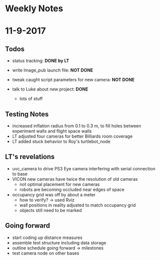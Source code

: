 # Weekly Notes
# 11-9-2017

## Todos
- status tracking: **DONE by LT**

- write Image_pub launch file: **NOT DONE**

- tweak caught script parameters for new camera: **NOT DONE**

- talk to Luke about new project: **DONE**
    - lots of stuff

## Testing Notes

- increased inflation radius from 0.1 to 0.3 m, to fill holes between experiment walls and flight space walls
- LT adjusted four cameras for better Billiards room coverage
- LT added stuck behavior to Roy's turtlebot_node

## LT's revelations

- uvc_camera to drive PS3 Eye camera interfering with serial connection to base 
- VICON new cameras have twice the resolution of old cameras
    - not optimal placement for new cameras
    - robots are becoming occluded near edges of space
- occupancy grid was off by about a meter
    - how to verify? -> used Rviz
    - wall positions in reality adjusted to match occupancy grid
    - objects still need to be marked

## Going forward

- start coding up distance measures
- assemble test structure including data storage
- outline schedule going forward -> milestones
- test camera node on other bases